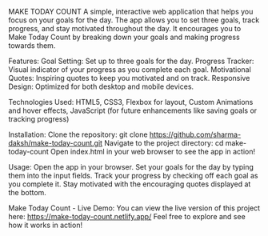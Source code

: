 MAKE TODAY COUNT
A simple, interactive web application that helps you focus on your goals for the day. The app allows you to set three goals, track progress, and stay motivated throughout the day. It encourages you to Make Today Count by breaking down your goals and making progress towards them.

Features:
Goal Setting: Set up to three goals for the day.
Progress Tracker: Visual indicator of your progress as you complete each goal.
Motivational Quotes: Inspiring quotes to keep you motivated and on track.
Responsive Design: Optimized for both desktop and mobile devices.

Technologies Used:
HTML5,
CSS3,
Flexbox for layout,
Custom Animations and hover effects,
JavaScript (for future enhancements like saving goals or tracking progress)

Installation:
Clone the repository:
git clone https://github.com/sharma-daksh/make-today-count.git
Navigate to the project directory:
cd make-today-count
Open index.html in your web browser to see the app in action!

Usage:
Open the app in your browser.
Set your goals for the day by typing them into the input fields.
Track your progress by checking off each goal as you complete it.
Stay motivated with the encouraging quotes displayed at the bottom.

Make Today Count - Live Demo:
You can view the live version of this project here:
https://make-today-count.netlify.app/
Feel free to explore and see how it works in action!
